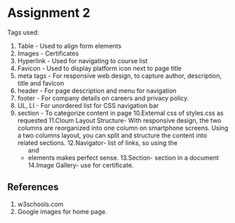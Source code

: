 # Assignment 2 #

Tags used:
1. Table - Used to align form elements
2. Images - Certificates
3. Hyperlink - Used for navigating to course list
4. Favicon - Used to display platform icon next to page title
5. meta tags - For responsive web design, to capture author, description, title and favicon
6. header - For page description and menu for navigation
7. footer - For company details on careers and privacy policy.
8. UL, LI - For unordered list for CSS navigation bar
9. section - To categorize content in page
10.External css of styles.css as requested
11.Cloum Layout Structure- With responsive design, the two columns are reorganized into one column on smartphone screens. Using a two columns layout, you can split and structure the content into related sections.
12.Navigator- list of links, so using the <ul> and <li> elements makes perfect sense.
13.Section- section in a document
14.Image Gallery- use for certificate.

## References
1. w3schools.com
2. Google images for home page.

